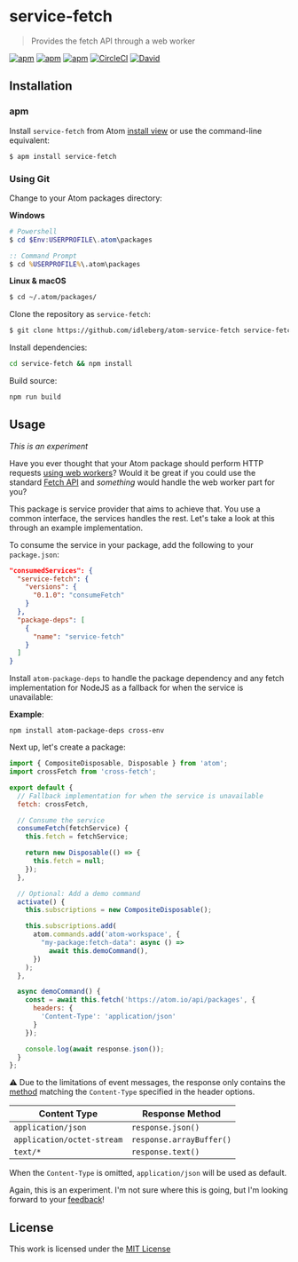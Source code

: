 # service-fetch

> Provides the fetch API through a web worker

[![apm](https://flat.badgen.net/apm/license/service-fetch)](https://atom.io/packages/service-fetch)
[![apm](https://flat.badgen.net/apm/v/service-fetch)](https://atom.io/packages/service-fetch)
[![apm](https://flat.badgen.net/apm/dl/service-fetch)](https://atom.io/packages/service-fetch)
[![CircleCI](https://flat.badgen.net/circleci/github/idleberg/atom-service-fetch)](https://circleci.com/gh/idleberg/atom-service-fetch)
[![David](https://flat.badgen.net/david/dep/idleberg/atom-service-fetch)](https://david-dm.org/idleberg/atom-service-fetch)

## Installation

### apm

Install `service-fetch` from Atom [install view](atom://settings-view/show-package?package=service-fetch) or use the command-line equivalent:

`$ apm install service-fetch`

### Using Git

Change to your Atom packages directory:

**Windows**

```powershell
# Powershell
$ cd $Env:USERPROFILE\.atom\packages
```

```cmd
:: Command Prompt
$ cd %USERPROFILE%\.atom\packages
```

**Linux & macOS**

```bash
$ cd ~/.atom/packages/
```

Clone the repository as `service-fetch`:

```bash
$ git clone https://github.com/idleberg/atom-service-fetch service-fetch
```

Install dependencies:

```bash
cd service-fetch && npm install
```

Build source:

```bash
npm run build
```

## Usage

*This is an experiment*

Have you ever thought that your Atom package should perform HTTP requests [using web workers][Web Workers]? Would it be great if you could use the standard [Fetch API][Fetch API] and *something* would handle the web worker part for you?

This package is service provider that aims to achieve that. You use a common interface, the services handles the rest. Let's take a look at this through an example implementation.

To consume the service in your package, add the following to your `package.json`:

```json
"consumedServices": {
  "service-fetch": {
    "versions": {
      "0.1.0": "consumeFetch"
    }
  },
  "package-deps": [
    {
      "name": "service-fetch"
    }
  ]
}
```

Install `atom-package-deps` to handle the package dependency and any fetch implementation for NodeJS as a fallback for when the service is unavailable:

**Example**:

`npm install atom-package-deps cross-env`

Next up, let's create a package:

```js
import { CompositeDisposable, Disposable } from 'atom';
import crossFetch from 'cross-fetch';

export default {
  // Fallback implementation for when the service is unavailable
  fetch: crossFetch,

  // Consume the service
  consumeFetch(fetchService) {
    this.fetch = fetchService;

    return new Disposable(() => {
      this.fetch = null;
    });
  },

  // Optional: Add a demo command
  activate() {
    this.subscriptions = new CompositeDisposable();

    this.subscriptions.add(
      atom.commands.add('atom-workspace', {
        "my-package:fetch-data": async () =>
          await this.demoCommand(),
      })
    );
  },

  async demoCommand() {
    const = await this.fetch('https://atom.io/api/packages', {
      headers: {
        'Content-Type': 'application/json'
      }
    });

    console.log(await response.json());
  }
};
```

:warning: Due to the limitations of event messages, the response only contains the [method][Response Methods] matching the `Content-Type` specified in the header options.

Content Type               | Response Method
---------------------------|----------------------------
`application/json`         | `response.json()`
`application/octet-stream` | `response.arrayBuffer()`
`text/*`                   | `response.text()`

When the `Content-Type` is omitted, `application/json` will be used as default.

Again, this is an experiment. I'm not sure where this is going, but I'm looking forward to your [feedback][Discussions]!

## License

This work is licensed under the [MIT License](LICENSE)

[Fetch API]: https://developer.mozilla.org/en-US/docs/Web/API/Fetch_API
[Web Workers]: https://developer.mozilla.org/en-US/docs/Web/API/Web_Workers_API/Using_web_workers
[Discussions]: https://github.com/idleberg/atom-service-fetch/discussions
[Issues]: https://github.com/idleberg/atom-service-fetch/issues
[Response Methods]: https://developer.mozilla.org/en-US/docs/Web/API/Response#methods
